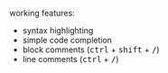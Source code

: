 working features:
* syntax highlighting
* simple code completion
* block comments (<kbd>ctrl</kbd> + <kbd>shift</kbd> + <kbd>/</kbd>)
* line comments (<kbd>ctrl</kbd> + <kbd>/</kbd>)
